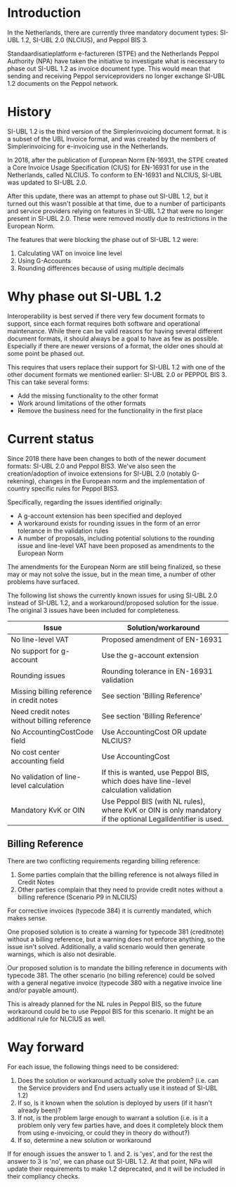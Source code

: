 # Introduction

In the Netherlands, there are currently three mandatory document types: SI-UBL 1.2, SI-UBL 2.0 (NLCIUS), and Peppol BIS 3.

Standaardisatieplatform e-factureren (STPE) and the Netherlands Peppol Authority (NPA) have taken the initiative to investigate what is necessary to phase out SI-UBL 1.2 as invoice document type. This would mean that sending and receiving Peppol serviceproviders no longer exchange SI-UBL 1.2 documents on the Peppol network.


# History

SI-UBL 1.2 is the third version of the Simplerinvoicing document format. It is a subset of the UBL Invoice format, and was created by the members of Simplerinvoicing for e-invoicing use in the Netherlands.

In 2018, after the publication of European Norm EN-16931, the STPE created a Core Invoice Usage Specification (CIUS) for EN-16931 for use in the Netherlands, called NLCIUS. To conform to EN-16931 and NLCIUS, SI-UBL was updated to SI-UBL 2.0. 

After this update, there was an attempt to phase out SI-UBL 1.2, but it turned out this wasn't possible at that time, due to a number of participants and service providers relying on features in SI-UBL 1.2 that were no longer present in SI-UBL 2.0. These were removed mostly due to restrictions in the European Norm.

The features that were blocking the phase out of SI-UBL 1.2 were:
1. Calculating VAT on invoice line level
2. Using G-Accounts
3. Rounding differences because of using multiple decimals

# Why phase out SI-UBL 1.2

Interoperability is best served if there very few document formats to support, since each format requires both software and operational maintenance. While there can be valid reasons for having several different document formats, it should always be a goal to have as few as possible. Especially if there are newer versions of a format, the older ones should at some point be phased out.

This requires that users replace their support for SI-UBL 1.2 with one of the other document formats we mentioned earlier: SI-UBL 2.0 or PEPPOL BIS 3. This can take several forms:
- Add the missing functionality to the other format
- Work around limitations of the other formats
- Remove the business need for the functionality in the first place

# Current status

Since 2018 there have been changes to both of the newer document formats: SI-UBL 2.0 and Peppol BIS3. We've also seen the creation/adoption of invoice extensions for SI-UBL 2.0 (notably G-rekening), changes in the European norm and the implementation of country specific rules for Peppol BIS3.

Specifically, regarding the issues identified originally:
- A g-account extension has been specified and deployed
- A workaround exists for rounding issues in the form of an error tolerance in the validation rules
- A number of proposals, including potential solutions to the rounding issue and line-level VAT have been proposed as amendments to the European Norm

The amendments for the European Norm are still being finalized, so these may or may not solve the issue, but in the mean time, a number of other problems have surfaced.

The following list shows the currently known issues for using SI-UBL 2.0 instead of SI-UBL 1.2, and a workaround/proposed solution for the issue. The original 3 issues have been included for completeness.

Issue | Solution/workaround
------|---------------
No line-level VAT | Proposed amendment of EN-16931
No support for g-account | Use the g-account extension
Rounding issues | Rounding tolerance in EN-16931 validation
Missing billing reference in credit notes | See section 'Billing Reference'
Need credit notes without billing reference | See section 'Billing Reference'
No AccountingCostCode field | Use AccountingCost OR update NLCIUS?
No cost center accounting field | Use AccountingCost
No validation of line-level calculation | If this is wanted, use Peppol BIS, which does have line-level calculation validation
Mandatory KvK or OIN | Use Peppol BIS (with NL rules), where KvK or OIN is only mandatory if the optional LegalIdentifier is used.


## Billing Reference

There are two conflicting requirements regarding billing reference:
1. Some parties complain that the billing reference is not always filled in Credit Notes
2. Other parties complain that they need to provide credit notes without a billing reference (Scenario P9 in NLCIUS)

For corrective invoices (typecode 384) it is currently mandated, which makes sense.

One proposed solution is to create a warning for typecode 381 (creditnote) without a billing reference, but a warning does not enforce anything, so the issue isn't solved. Additionally, a valid scenario would then generate warnings, which is also not desirable.

Our proposed solution is to mandate the billing reference in documents with typecode 381. The other scenario (no billing reference) could be solved with a general negative invoice (typecode 380 with a negative invoice line and/or payable amount).

This is already planned for the NL rules in Peppol BIS, so the future workaround could be to use Peppol BIS for this scenario. It might be an additional rule for NLCIUS as well.


# Way forward

For each issue, the following things need to be considered:

1. Does the solution or workaround actually solve the problem? (i.e. can the Service providers and End users actually use it instead of SI-UBL 1.2)
2. If so, is it known when the solution is deployed by users (if it hasn't already been)?
3. If not, is the problem large enough to warrant a solution (i.e. is it a problem only very few parties have, and does it completely block them from using e-invoicing, or could they in theory do without?)
4. If so, determine a new solution or workaround

If for enough issues the answer to 1. and 2. is 'yes', and for the rest the answer to 3 is 'no', we can phase out SI-UBL 1.2. At that point, NPa will update their requirements to make 1.2 deprecated, and it will be included in their compliancy checks.
